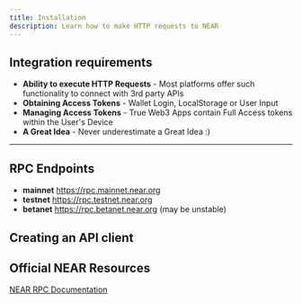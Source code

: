 ```yaml
---
title: Installation
description: Learn how to make HTTP requests to NEAR
---
```


## Integration requirements

- **Ability to execute HTTP Requests** - Most platforms offer such functionality to connect with 3rd party APIs
- **Obtaining Access Tokens** - Wallet Login, LocalStorage or User Input
- **Managing Access Tokens** - True Web3 Apps contain Full Access tokens within the User's Device
- **A Great Idea** - Never underestimate a Great Idea :)
---

## RPC Endpoints

- **mainnet** https://rpc.mainnet.near.org
- **testnet** https://rpc.testnet.near.org
- **betanet** https://rpc.betanet.near.org (may be unstable)

## Creating an API client

<tabbed-code>
<template v-slot:js>

```javascript
import axios from 'axios'
let rpc = axios.create({
	baseURL: 'https://rpc.testnet.near.org',
	crossdomain: true,
	headers: {
		'Content-Type': 'application/json',
		'X-Requested-With': 'XMLHttpRequest',
		'Accept': 'application/json'
	}
})
```
</template>
<template v-slot:node_js>

```js
import axios from 'axios'
let rpc = axios.create({
	baseURL: 'https://rpc.testnet.near.org',
	crossdomain: true,
	headers: {
		'Content-Type': 'application/json',
		'X-Requested-With': 'XMLHttpRequest',
		'Accept': 'application/json'
	}
})
```
</template>
</tabbed-code>

## Official NEAR Resources
[NEAR RPC Documentation](https://docs.near.org/docs/api/rpc)
